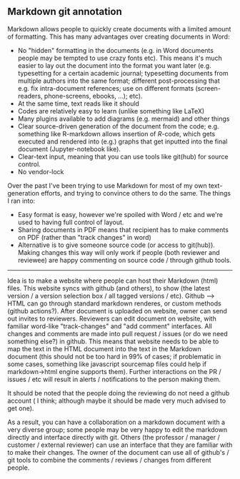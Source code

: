 ## Markdown git annotation

Markdown allows people to quickly create documents with a limited amount of formatting.
This has many advantages over creating documents in Word:

- No "hidden" formatting in the documents (e.g. in Word documents people may be tempted to use crazy fonts etc). This means it's much easier to lay out the document into the format you want later (e.g. typesetting for a certain academic journal; typesetting documents from multiple authors into the same format; different post-processing that e.g. fix intra-document references; use on different formats (screen-readers, phone-screens, ebooks, ...); etc).
- At the same time, text reads like it should
- Codes are relatively easy to learn (unlike something like LaTeX)
- Many plugins available to add diagrams (e.g. mermaid) and other things
- Clear source-driven generation of the document from the code; e.g. something like R-markdown allows insertion of _R_-code, which gets executed and rendered into (e.g.) graphs that get inputted into the final document (Jupyter-notebook like).
- Clear-text input, meaning that you can use tools like git(hub) for source control.
- No vendor-lock

Over the past I've been trying to use Markdown for most of my own text-generation efforts, and trying to convince others to do the same.
The things I ran into:

- Easy format is easy, however we're spoiled with Word / etc and we're used to having full control of layout.
- Sharing documents in PDF means that recipient has to make comments on PDF (rather than "track changes" in word)
- Alternative is to give someone source code (or access to git(hub)). Making changes this way will only work if people (both reviewer and reviewee) are happy commenting on source code / through github tools.

---

Idea is to make a website where people can host their Markdown (html) files.
This website syncs with github (and others), to show (the latest version / a version selection box / all tagged versions / etc).
Github --> HTML can go through standard markdown renderes, or custom methods (github actions?).
After document is uploaded on website, owner can send out invites to reviewers.
Reviewers can edit document on website, with familiar word-like "track-changes" and "add comment" interfaces.
All changes and comments are made into pull request / issues (or do we need something else?) in github. This means that website needs to be able to map the text in the HTML document into the text in the Markdown document (this should not be too hard in 99% of cases; if problematic in some cases, something like javascript sourcemap files could help if markdown->html engine supports them).
Further interactions on the PR / issues / etc will result in alerts / notifications to the person making them.

It should be noted that the people doing the reviewing do not need a github account ( I think; although maybe it should be made very much advised to get one).

As a result, you can have a collaboration on a markdown document with a very diverse group; some people may be very happy to edit the markdown directly and interface directly with git.
Others (the professor / manager / customer / external reviewer) can use an interface that they are familiar with to make their changes.
The owner of the document can use all of github's / git tools to combine the comments / reviews / changes from different people.
